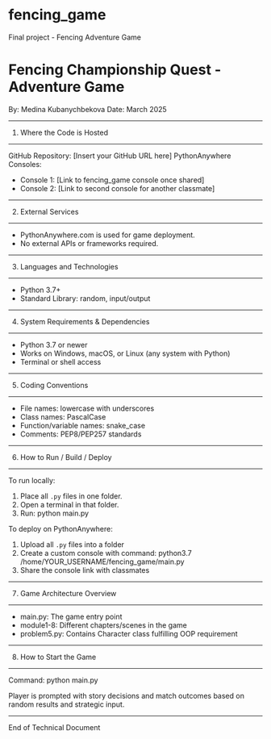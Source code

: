 # fencing_game
Final project - Fencing Adventure Game


Fencing Championship Quest - Adventure Game
===========================================

By: Medina Kubanychbekova
Date: March 2025

---------------------------
1. Where the Code is Hosted
---------------------------
GitHub Repository: [Insert your GitHub URL here]
PythonAnywhere Consoles:
- Console 1: [Link to fencing_game console once shared]
- Console 2: [Link to second console for another classmate]

----------------------
2. External Services
----------------------
- PythonAnywhere.com is used for game deployment.
- No external APIs or frameworks required.

-----------------------------
3. Languages and Technologies
-----------------------------
- Python 3.7+
- Standard Library: random, input/output

-----------------------------------------
4. System Requirements & Dependencies
-----------------------------------------
- Python 3.7 or newer
- Works on Windows, macOS, or Linux (any system with Python)
- Terminal or shell access

--------------------------
5. Coding Conventions
--------------------------
- File names: lowercase with underscores
- Class names: PascalCase
- Function/variable names: snake_case
- Comments: PEP8/PEP257 standards

-----------------------------------
6. How to Run / Build / Deploy
-----------------------------------
To run locally:
1. Place all `.py` files in one folder.
2. Open a terminal in that folder.
3. Run: python main.py

To deploy on PythonAnywhere:
1. Upload all `.py` files into a folder
2. Create a custom console with command:
   python3.7 /home/YOUR_USERNAME/fencing_game/main.py
3. Share the console link with classmates

-----------------------------
7. Game Architecture Overview
-----------------------------
- main.py: The game entry point
- module1-8: Different chapters/scenes in the game
- problem5.py: Contains Character class fulfilling OOP requirement

-------------------------
8. How to Start the Game
-------------------------
Command:
    python main.py

Player is prompted with story decisions and match outcomes
based on random results and strategic input.

--------------------------
End of Technical Document
